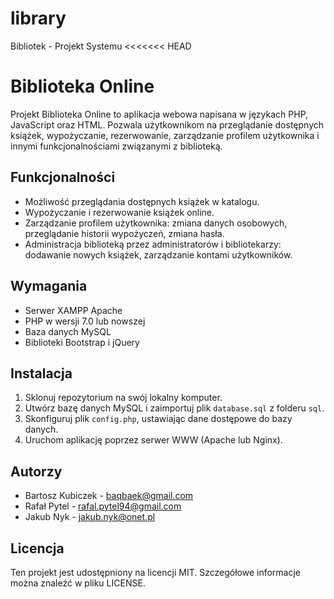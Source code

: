 # library
Bibliotek - Projekt Systemu
<<<<<<< HEAD
# Biblioteka Online

Projekt Biblioteka Online to aplikacja webowa napisana w językach PHP, JavaScript oraz HTML. Pozwala użytkownikom na przeglądanie dostępnych książek, wypożyczanie, rezerwowanie, zarządzanie profilem użytkownika i innymi funkcjonalnościami związanymi z biblioteką.

## Funkcjonalności

- Możliwość przeglądania dostępnych książek w katalogu.
- Wypożyczanie i rezerwowanie książek online.
- Zarządzanie profilem użytkownika: zmiana danych osobowych, przeglądanie historii wypożyczeń, zmiana hasła.
- Administracja biblioteką przez administratorów i bibliotekarzy: dodawanie nowych książek, zarządzanie kontami użytkowników.

## Wymagania

- Serwer XAMPP Apache
- PHP w wersji 7.0 lub nowszej
- Baza danych MySQL
- Biblioteki Bootstrap i jQuery

## Instalacja

1. Sklonuj repozytorium na swój lokalny komputer.
2. Utwórz bazę danych MySQL i zaimportuj plik `database.sql` z folderu `sql`.
3. Skonfiguruj plik `config.php`, ustawiając dane dostępowe do bazy danych.
4. Uruchom aplikację poprzez serwer WWW (Apache lub Nginx).

## Autorzy

- Bartosz Kubiczek - [baqbaek@gmail.com](mailto:baqbaek@gmail.com)
- Rafał Pytel - [rafal.pytel94@gmail.com](mailto:rafal.pytel94@gmail.com)
- Jakub Nyk - [jakub.nyk@onet.pl](mailto:jakub.nyk@onet.pl)

## Licencja

Ten projekt jest udostępniony na licencji MIT. Szczegółowe informacje można znaleźć w pliku LICENSE.